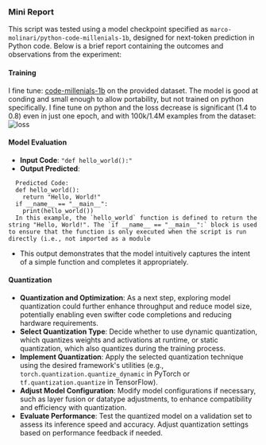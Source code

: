 ### Mini Report

This script was tested using a model checkpoint specified as `marco-molinari/python-code-millenials-1b`, designed for next-token prediction in Python code. Below is a brief report containing the outcomes and observations from the experiment:

#### Training
I fine tune: [code-millenials-1b](https://huggingface.co/budecosystem/code-millenials-1b) on the provided dataset. The model is good at conding and small enough to allow portability, but not trained on python specifically. I fine tune on python and the loss decrease is significant (1.4 to 0.8) even in just one epoch, and with 100k/1.4M examples from the dataset:
![loss](loss.jpg)
#### Model Evaluation
- **Input Code**: `"def hello_world():"`
- **Output Predicted**:
```
  Predicted Code:
  def hello_world():
    return "Hello, World!"
  if __name__ == "__main__":
    print(hello_world())
  In this example, the `hello_world` function is defined to return the string "Hello, World!". The `if __name__ == "__main__":` block is used to ensure that the function is only executed when the script is run directly (i.e., not imported as a module
```

- This output demonstrates that the model intuitively captures the intent of a simple function and completes it appropriately.


#### Quantization
- **Quantization and Optimization**: As a next step, exploring model quantization could further enhance throughput and reduce model size, potentially enabling even swifter code completions and reducing hardware requirements.
- **Select Quantization Type**: Decide whether to use dynamic quantization, which quantizes weights and activations at runtime, or static quantization, which also quantizes during the training process.
- **Implement Quantization**: Apply the selected quantization technique using the desired framework's utilities (e.g., `torch.quantization.quantize_dynamic` in PyTorch or `tf.quantization.quantize` in TensorFlow).
- **Adjust Model Configuration**: Modify model configurations if necessary, such as layer fusion or datatype adjustments, to enhance compatibility and efficiency with quantization.
- **Evaluate Performance**: Test the quantized model on a validation set to assess its inference speed and accuracy. Adjust quantization settings based on performance feedback if needed.
